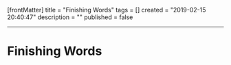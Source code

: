 [frontMatter]
title = "Finishing Words"
tags = []
created = "2019-02-15 20:40:47"
description = ""
published = false

---

# Finishing Words